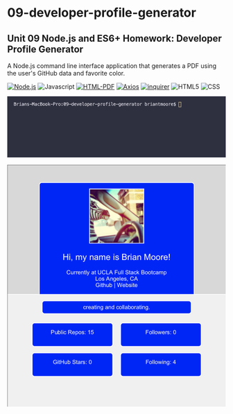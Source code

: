 # 09-developer-profile-generator
## Unit 09 Node.js and ES6+ Homework: Developer Profile Generator

A Node.js command line interface application that generates a PDF using the user's GitHub data and favorite color. 

[![Node.js](https://img.shields.io/badge/Node.js-green)](https://nodejs.org)
![Javascript](https://img.shields.io/badge/Javascript-yellow)
[![HTML-PDF](https://img.shields.io/badge/Node%20HTML%20PDF-red)](https://github.com/marcbachmann/node-html-pdf)
[![Axios](https://img.shields.io/badge/Axios-black)](https://github.com/axios/axios)
[![inquirer](https://img.shields.io/badge/inquirer-yellow)](https://github.com/SBoudrias/Inquirer.js/)
![HTML5](https://img.shields.io/badge/HTML5-orange)
![CSS](https://img.shields.io/badge/CSS-blue)

![Screenshot](images/09-profile-generator-sc-orig-low-opt.gif)  

![Screenshot](images/09-profile-gen-sc2.1.png)